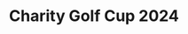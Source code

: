 ---
title: 'Charity Golf Cup 2024'
description: '24. Mai 2024'
pubDate: 'Sept 09 2023'
cover: '@assets/aktivitaeten/golf-save-date-2024.png'
coverAlt: 'golf'
link: ""

---